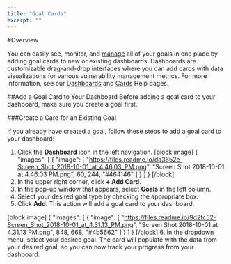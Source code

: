 ```yaml
---
title: "Goal Cards"
excerpt: ""
---
```

#Overview

You can easily see, monitor, and [manage](doc:manage-goals) all of your goals in one place by adding goal cards to new or existing dashboards. Dashboards are customizable drag-and-drop interfaces where you can add cards with data visualizations for various vulnerability management metrics. For more information, see our [Dashboards](doc:dashboards)  and [Cards](doc:cards) Help pages. 

##Add a Goal Card to Your Dashboard
Before adding a goal card to your dashboard, make sure you create a goal first. 

###Create a Card for an Existing Goal 

If you already have created a [goal](doc:goals-and-slas), follow these steps to add a goal card to your dashboard: 

1.  Click the **Dashboard** icon in the left navigation. 
[block:image]
{
  "images": [
    {
      "image": [
        "https://files.readme.io/da3652e-Screen_Shot_2018-10-01_at_4.46.03_PM.png",
        "Screen Shot 2018-10-01 at 4.46.03 PM.png",
        60,
        244,
        "#464146"
      ]
    }
  ]
}
[/block]
2.  In the upper right corner, click **+ Add Card**. 
3.  In the pop-up window that appears, select **Goals** in the left column. 
4.  Select your desired goal type by checking the appropriate box. 
5.  Click **Add**. This action will add a goal card to your dashboard. 

[block:image]
{
  "images": [
    {
      "image": [
        "https://files.readme.io/9d2fc52-Screen_Shot_2018-10-01_at_4.31.13_PM.png",
        "Screen Shot 2018-10-01 at 4.31.13 PM.png",
        848,
        668,
        "#4b5662"
      ]
    }
  ]
}
[/block]
6.  In the dropdown menu, select your desired goal. The card will populate with the data from your desired goal, so you can now track your progress from your dashboard.